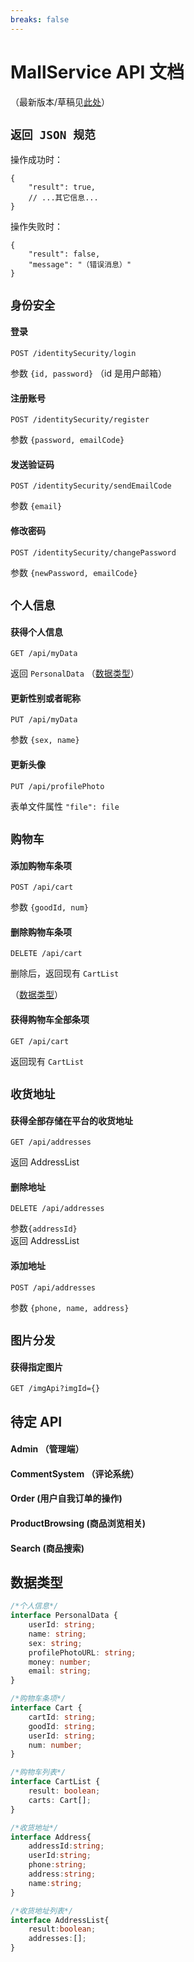 ```yaml
---
breaks: false
---
```


# MallService API 文档

（最新版本/草稿见[此处](https://md.yuuza.net/8db-waSeSdW1NnyYmYZeYw)）

## `返回 JSON 规范`

操作成功时：

```jsonc
{
    "result": true,
    // ...其它信息...
}
```

操作失败时：


```jsonc
{
    "result": false,
    "message": "（错误消息）"
}
```



## `身份安全`

#### 登录
`POST /identitySecurity/login`

参数 `{id, password}` （id 是用户邮箱）



#### 注册账号
`POST /identitySecurity/register`

参数 `{password, emailCode}`



#### 发送验证码
`POST /identitySecurity/sendEmailCode`

参数 `{email}`



#### 修改密码
`POST /identitySecurity/changePassword`

参数 `{newPassword, emailCode}`



## `个人信息`

#### 获得个人信息
`GET /api/myData`

返回 `PersonalData` （[数据类型](#数据类型)）



#### 更新性别或者昵称
`PUT /api/myData`

参数 `{sex, name}`



#### 更新头像
`PUT /api/profilePhoto`

表单文件属性 `"file": file`



## `购物车`

#### 添加购物车条项 

`POST /api/cart`

参数 `{goodId, num}`



#### 删除购物车条项
`DELETE /api/cart`

删除后，返回现有 `CartList` 

（[数据类型](#数据类型)） 



#### 获得购物车全部条项
`GET /api/cart`

返回现有 `CartList` 





## `收货地址`

#### 获得全部存储在平台的收货地址
`GET /api/addresses`  

返回 AddressList  



#### 删除地址
`DELETE /api/addresses`  

参数`{addressId}`  
返回 AddressList



#### 添加地址 
`POST /api/addresses`  

参数 `{phone, name, address}` 


## `图片分发`  

#### 获得指定图片  
`GET /imgApi?imgId={}` 



## 待定 API 

#### Admin  （管理端）
#### CommentSystem   （评论系统） 
#### Order  (用户自我订单的操作)
#### ProductBrowsing   (商品浏览相关)
#### Search (商品搜索)


## 数据类型

```typescript 
/*个人信息*/
interface PersonalData {
    userId: string;
    name: string;
    sex: string;
    profilePhotoURL: string;
    money: number;
    email: string;
}

/*购物车条项*/
interface Cart {
    cartId: string;
    goodId: string;
    userId: string;
    num: number;
}

/*购物车列表*/
interface CartList {
    result: boolean;
    carts: Cart[];
}

/*收货地址*/
interface Address{
    addressId:string;
    userId:string;
    phone:string;
    address:string;
    name:string;
}

/*收货地址列表*/
interface AddressList{
    result:boolean;
    addresses:[];
}



```